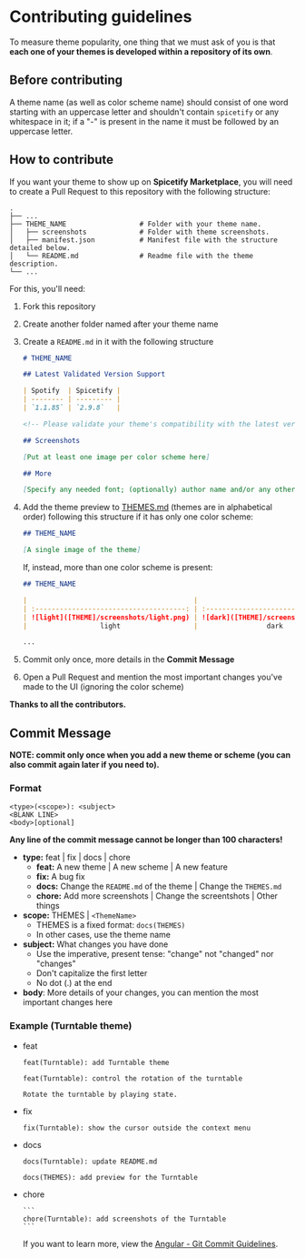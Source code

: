 # Contributing guidelines

To measure theme popularity, one thing that we must ask of you is that **each one of your themes is developed within a repository of its own**.

## Before contributing

A theme name (as well as color scheme name) should consist of one word starting with an uppercase letter and shouldn't contain `spicetify` or any whitespace in it; if a "-" is present in the name it must be followed by an uppercase letter.

## How to contribute

If you want your theme to show up on **Spicetify Marketplace**, you will need to create a Pull Request to this repository with the following structure:

```
.
├── ...
├── THEME_NAME                  # Folder with your theme name.
│   ├── screenshots             # Folder with theme screenshots.
│   ├── manifest.json           # Manifest file with the structure detailed below.
│   └── README.md               # Readme file with the theme description.
└── ...
```

For this, you'll need:

1. Fork this repository
2. Create another folder named after your theme name
3. Create a `README.md` in it with the following structure

   ```markdown
   # THEME_NAME

   ## Latest Validated Version Support

   | Spotify  | Spicetify |
   | -------- | --------- |
   | `1.1.85` | `2.9.8`   |

   <!-- Please validate your theme's compatibility with the latest versions often to avoid theme removal. -->

   ## Screenshots

   [Put at least one image per color scheme here]

   ## More

   [Specify any needed font; (optionally) author name and/or any other info about the theme]
   ```

4. Add the theme preview to [THEMES.md](./THEMES.md) (themes are in alphabetical order) following this structure if it has only one color scheme:

   ```markdown
   ## THEME_NAME

   [A single image of the theme]
   ```

   If, instead, more than one color scheme is present:

   ```markdown
   ## THEME_NAME

   |                                         |                                       |
   | :-------------------------------------: | :-----------------------------------: |
   | ![light]([THEME]/screenshots/light.png) | ![dark]([THEME]/screenshots/dark.png) |
   |                  light                  |                 dark                  |

   ...
   ```

5. Commit only once, more details in the **Commit Message**
6. Open a Pull Request and mention the most important changes you've made to the UI (ignoring the color scheme)

**Thanks to all the contributors.**

## Commit Message

**NOTE: commit only once when you add a new theme or scheme (you can also commit again later if you need to).**

### Format

    <type>(<scope>): <subject>
    <BLANK LINE>
    <body>[optional]

**Any line of the commit message cannot be longer than 100 characters!**

- **type:** feat | fix | docs | chore
  - **feat:** A new theme | A new scheme | A new feature
  - **fix:** A bug fix
  - **docs:** Change the `README.md` of the theme | Change the `THEMES.md`
  - **chore:** Add more screenshots | Change the screentshots | Other things
- **scope:** THEMES | `<ThemeName>`
  - THEMES is a fixed format: `docs(THEMES)`
  - In other cases, use the theme name
- **subject:** What changes you have done
  - Use the imperative, present tense: "change" not "changed" nor "changes"
  - Don't capitalize the first letter
  - No dot (.) at the end
- **body**: More details of your changes, you can mention the most important changes here

### Example (Turntable theme)

- feat

  ```
  feat(Turntable): add Turntable theme
  ```

  ```
  feat(Turntable): control the rotation of the turntable

  Rotate the turntable by playing state.
  ```

- fix

  ```
  fix(Turntable): show the cursor outside the context menu
  ```

- docs

  ```
  docs(Turntable): update README.md
  ```

  ```
  docs(THEMES): add preview for the Turntable
  ```

- chore

      ```
      chore(Turntable): add screenshots of the Turntable
      ```

  If you want to learn more, view the [Angular - Git Commit Guidelines](https://github.com/angular/angular.js/blob/master/DEVELOPERS.md#-git-commit-guidelines).

